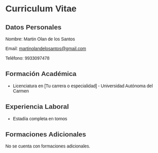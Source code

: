 <!DOCTYPE html>
<html lang="es">
<head>
  <meta charset="UTF-8">
  <meta name="viewport" content="width=device-width, initial-scale=1.0">
  <title>Curriculum Vitae - Martin Olan de los Santos</title>
  <style>
    body {
      font-family: Arial, sans-serif;
      margin: 20px;
    }
    h1, h2 {
      color: #333;
    }
    .section {
      margin-bottom: 20px;
    }
  </style>
</head>
<body>

  <h1>Curriculum Vitae</h1>

  <div class="section">
    <h2>Datos Personales</h2>
    <p>Nombre: Martin Olan de los Santos</p>
    <p>Email: <a href="mailto:martinolandelosantos@gmail.com">martinolandelosantos@gmail.com</a></p>
    <p>Teléfono: 9933097478</p>
  </div>

  <div class="section">
    <h2>Formación Académica</h2>
    <ul>
      <li>Licenciatura en [Tu carrera o especialidad] - Universidad Autónoma del Carmen</li>
    </ul>
  </div>

  <div class="section">
    <h2>Experiencia Laboral</h2>
    <ul>
      <li>Estadía completa en tornos</li>
    </ul>
  </div>

  <div class="section">
    <h2>Formaciones Adicionales</h2>
    <p>No se cuenta con formaciones adicionales.</p>
  </div>

</body>
</html>

